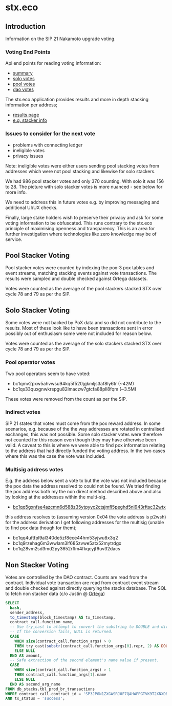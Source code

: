 # stx.eco

## Introduction

Information on the SIP 21 Nakamoto upgrade voting.

### Voting End Points

Api end points for reading voting information:

- [summary](https://mainnet.bridge.sbtc.tech/bridge-api/v1/dao/results/summary)
- [solo votes](https://mainnet.bridge.sbtc.tech/bridge-api/v1/dao/votes-solo)
- [pool votes](https://mainnet.bridge.sbtc.tech/bridge-api/v1/dao/votes-pool)
- [dao votes](https://mainnet.bridge.sbtc.tech/bridge-api/v1/dao/results/non-stackers)

The stx.eco application provides results and more in depth stacking information per address;

- [results page](https://stx.eco/dao/proposals/SP3JP0N1ZXGASRJ0F7QAHWFPGTVK9T2XNXDB908Z.bdp001-sip-021-nakamoto/results?method=1)
- [e.g. stacker info](https://stx.eco/stacker-info/SP0ATPX8ZDQT2SZE61EGC4GVSY4MN6G17WPDKP8M)

### Issues to consider for the next vote

- problems with connecting ledger
- ineligible votes
- privacy issues

Note: ineligible votes were either users sending pool stacking votes from addresses
which were not pool stacking and likewise for solo stackers.

We had 986 pool stacker votes and only 370 counting. With solo it was 156 to 28. The picture
with solo stacker votes is more nuanced - see below for more info.

We need to address this in future votes e.g. by improving messaging and additional UI/UX checks.

Finally, large stake holders wish to preserve their privacy and ask for some voting information
to be obfuscated. This runs contrary to the stx.eco principle of maximising openness
and transparency. This is an area for further investigation where technologies like zero knowledge
may be of service.

## Pool Stacker Voting

Pool stacker votes were counted by indexing the pox-3 pox tables and event streams,
matching stacking events against vote transactions. The results were sampled and double
checked against Ortega datasets.

Votes were counted as the average of the pool stackers stacked STX over cycle 78 and 79 as per the SIP.

## Solo Stacker Voting

Some votes were not backed by PoX data and so did not contribute to the results. Most of these
look like to have been transactions sent in error possibly out of enthusiasm some were not
included for reason below.

Votes were counted as the average of the solo stackers stacked STX over cycle 78 and 79 as per the SIP.


### Pool operator votes

Two pool operators seem to have voted:

- bc1qmv2pxw5ahvwsu94kq5f520jgkmljs3af8ly6tr (~42M)
- bc1qs33quxgnwkrspgu82lmaczw7gtcfa88pll8fqm (~3.5M)

These votes were removed from the count as per the SIP.

### Indirect votes

SIP 21 states that votes must come from the pox reward address. In some scenarios, e.g. because of the
the way addresses are rotated in centralised exchanges, this was not possible.
Some solo stacker votes were therefore not counted for this reason even though they may have
otherwise been valid. A caveat to this is where we were able to find pox information relating to the
address that had directly funded the voting address. In the two cases where this was the
case the vote was included.

### Multisig address votes

E.g. the address below sent a vote tx but the vote was not included because the pox data the address
resolved to could not be found. We tried finding the pox address both my the non direct method
described above and also by looking at the addresses within the multi-sig.

- [bc1qq5gxnfse4azcmn6d588z35ytpyyc2ctsjmfl5peghd5nl943rftsc32wtx](https://mainnet.bridge.sbtc.tech/bridge-api/v1/dao/results/solo-multisig/bc1qq5gxnfse4azcmn6d588z35ytpyyc2ctsjmfl5peghd5nl943rftsc32wtx)

this address resolves to (assuming version 0x04 the vote address is p2wsh) for the address derivation I get following addresses for the multisig (unable to find pox data though for them);

- bc1qq4uftfpl9al340de5zf8ece44hm53yjwu8x3q2
- bc1q9rzehag6m3wwlam3lf685zvwe5atx52mytrdgx
- bc1q28vm2sd3md2py3652rflm4fkqcyjf6uv32dacs

## Non Stacker Voting

Votes are controlled by the DAO contract. Counts are read from the contract. Individual
vote transaction are read from contract event stream and double checked against directly
querying the stacks database. The SQL to fetch non stacker data (c/o Justin @ [Ortega](https://app.ortege.ai/))

```sql
SELECT 
  hash,
  sender_address,
  to_timestamp(block_timestamp) AS tx_timestamp,
  contract_call.function_name,
  -- Use try_cast to attempt to convert the substring to DOUBLE and divide by 1e6.
  -- If the conversion fails, NULL is returned.
  CASE 
    WHEN size(contract_call.function_args) > 0 
    THEN try_cast(substr(contract_call.function_args[0].repr, 2) AS DOUBLE) / 1e6
    ELSE NULL 
  END AS amount,
  -- Safe extraction of the second element's name value if present.
  CASE 
    WHEN size(contract_call.function_args) > 1 
    THEN contract_call.function_args[1].name 
    ELSE NULL 
  END AS second_arg_name
FROM db_stacks.tbl_prod_br_transactions
WHERE contract_call.contract_id = 'SP3JP0N1ZXGASRJ0F7QAHWFPGTVK9T2XNXDB908Z.bde007-snapshot-proposal-voting'
AND tx_status = 'success';
```
